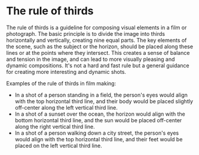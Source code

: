 # The rule of thirds
The rule of thirds is a guideline for composing visual elements in a film or photograph. The basic principle is to divide the image into thirds horizontally and vertically, creating nine equal parts. The key elements of the scene, such as the subject or the horizon, should be placed along these lines or at the points where they intersect. This creates a sense of balance and tension in the image, and can lead to more visually pleasing and dynamic compositions. It's not a hard and fast rule but a general guidance for creating more interesting and dynamic shots.

Examples of the rule of thirds in film making:
- In a shot of a person standing in a field, the person's eyes would align with the top horizontal third line, and their body would be placed slightly off-center along the left vertical third line.
- In a shot of a sunset over the ocean, the horizon would align with the bottom horizontal third line, and the sun would be placed off-center along the right vertical third line.
- In a shot of a person walking down a city street, the person's eyes would align with the top horizontal third line, and their feet would be placed on the left vertical third line.
